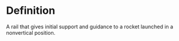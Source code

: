 # Definition

A rail that gives initial support and guidance to a rocket launched in a
nonvertical position.
